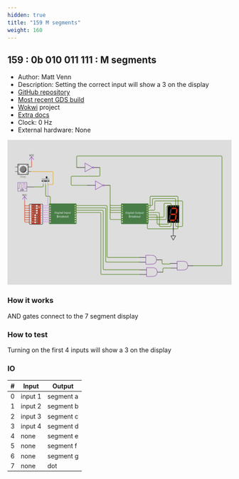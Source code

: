 ```yaml
---
hidden: true
title: "159 M segments"
weight: 160
---
```


## 159 : 0b 010 011 111 : M segments

* Author: Matt Venn
* Description: Setting the correct input will show a 3 on the display
* [GitHub repository](https://github.com/mattvenn/tt02-m-segments)
* [Most recent GDS build](https://github.com/mattvenn/tt02-m-segments/actions/runs/3612905273)
* [Wokwi](https://wokwi.com/projects/339688086163161683) project
* [Extra docs]()
* Clock: 0 Hz
* External hardware: None

![picture](images/msegments.png)

### How it works

AND gates connect to the 7 segment display

### How to test

Turning on the first 4 inputs will show a 3 on the display

### IO

| # | Input        | Output       |
|---|--------------|--------------|
| 0 | input 1  | segment a |
| 1 | input 2  | segment b |
| 2 | input 3  | segment c |
| 3 | input 4  | segment d |
| 4 | none  | segment e |
| 5 | none  | segment f |
| 6 | none  | segment g |
| 7 | none  | dot |
